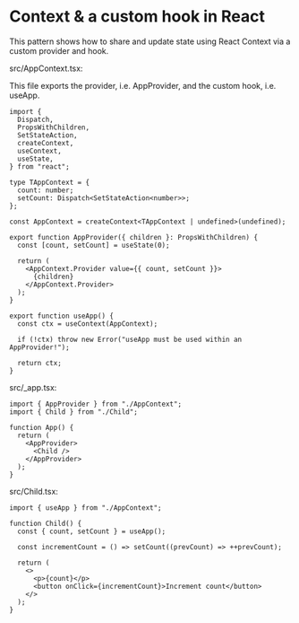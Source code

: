 # Context & a custom hook in React

This pattern shows how to share and update state using React Context via a custom provider and hook.

src/AppContext.tsx:

This file exports the provider, i.e. AppProvider, and the custom hook, i.e. useApp.

```tsx
import {
  Dispatch,
  PropsWithChildren,
  SetStateAction,
  createContext,
  useContext,
  useState,
} from "react";

type TAppContext = {
  count: number;
  setCount: Dispatch<SetStateAction<number>>;
};

const AppContext = createContext<TAppContext | undefined>(undefined);

export function AppProvider({ children }: PropsWithChildren) {
  const [count, setCount] = useState(0);

  return (
    <AppContext.Provider value={{ count, setCount }}>
      {children}
    </AppContext.Provider>
  );
}

export function useApp() {
  const ctx = useContext(AppContext);

  if (!ctx) throw new Error("useApp must be used within an AppProvider!");

  return ctx;
}
```

src/\_app.tsx:

```tsx
import { AppProvider } from "./AppContext";
import { Child } from "./Child";

function App() {
  return (
    <AppProvider>
      <Child />
    </AppProvider>
  );
}
```

src/Child.tsx:

```tsx
import { useApp } from "./AppContext";

function Child() {
  const { count, setCount } = useApp();

  const incrementCount = () => setCount((prevCount) => ++prevCount);

  return (
    <>
      <p>{count}</p>
      <button onClick={incrementCount}>Increment count</button>
    </>
  );
}
```
